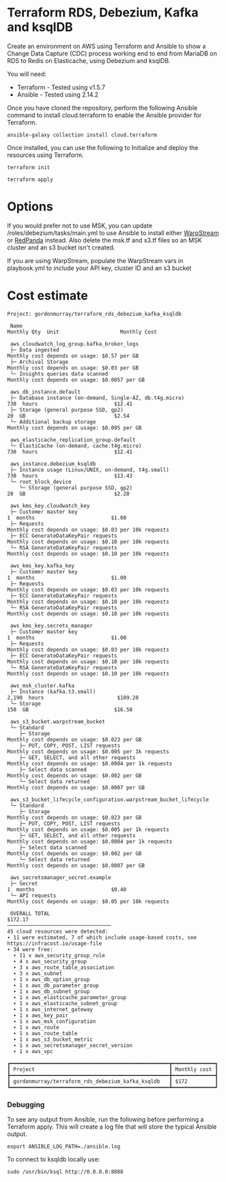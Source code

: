 # Terraform RDS, Debezium, Kafka and ksqlDB

Create an environment on AWS using Terraform and Ansible to show a Change Data Capture (CDC) process working end to end from MariaDB on RDS to Redis on Elasticache, using Debezium and ksqlDB.

You will need:

* Terraform - Tested using v1.5.7
* Ansible - Tested using 2.14.2

Once you have cloned the repository, perform the following Ansible command to install cloud.terraform to enable the Ansible provider for Terraform.

```
ansible-galaxy collection install cloud.terraform
```

Once installed, you can use the following to Initialize and deploy the resources using Terraform.

```
terraform init

terraform apply
```

# Options

If you would prefer not to use MSK, you can update /roles/debezium/tasks/main.yml to use Ansible to install either [WarpStream](https://www.warpstream.com) or [RedPanda](https://redpanda.com/) instead. Also delete the msk.tf and s3.tf files so an MSK cluster and an s3 bucket isn't created.

If you are using WarpStream, populate the WarpStream vars in playbook.yml to include your API key, cluster ID and an s3 bucket

# Cost estimate

```
Project: gordonmurray/terraform_rds_debezium_kafka_ksqldb

 Name                                                                     Monthly Qty  Unit                    Monthly Cost

 aws_cloudwatch_log_group.kafka_broker_logs
 ├─ Data ingested                                                   Monthly cost depends on usage: $0.57 per GB
 ├─ Archival Storage                                                Monthly cost depends on usage: $0.03 per GB
 └─ Insights queries data scanned                                   Monthly cost depends on usage: $0.0057 per GB

 aws_db_instance.default
 ├─ Database instance (on-demand, Single-AZ, db.t4g.micro)                        730  hours                         $12.41
 ├─ Storage (general purpose SSD, gp2)                                             20  GB                             $2.54
 └─ Additional backup storage                                       Monthly cost depends on usage: $0.095 per GB

 aws_elasticache_replication_group.default
 └─ ElastiCache (on-demand, cache.t4g.micro)                                      730  hours                         $12.41

 aws_instance.debezium_ksqldb
 ├─ Instance usage (Linux/UNIX, on-demand, t4g.small)                             730  hours                         $13.43
 └─ root_block_device
    └─ Storage (general purpose SSD, gp2)                                          20  GB                             $2.20

 aws_kms_key.cloudwatch_key
 ├─ Customer master key                                                             1  months                         $1.00
 ├─ Requests                                                        Monthly cost depends on usage: $0.03 per 10k requests
 ├─ ECC GenerateDataKeyPair requests                                Monthly cost depends on usage: $0.10 per 10k requests
 └─ RSA GenerateDataKeyPair requests                                Monthly cost depends on usage: $0.10 per 10k requests

 aws_kms_key.kafka_key
 ├─ Customer master key                                                             1  months                         $1.00
 ├─ Requests                                                        Monthly cost depends on usage: $0.03 per 10k requests
 ├─ ECC GenerateDataKeyPair requests                                Monthly cost depends on usage: $0.10 per 10k requests
 └─ RSA GenerateDataKeyPair requests                                Monthly cost depends on usage: $0.10 per 10k requests

 aws_kms_key.secrets_manager
 ├─ Customer master key                                                             1  months                         $1.00
 ├─ Requests                                                        Monthly cost depends on usage: $0.03 per 10k requests
 ├─ ECC GenerateDataKeyPair requests                                Monthly cost depends on usage: $0.10 per 10k requests
 └─ RSA GenerateDataKeyPair requests                                Monthly cost depends on usage: $0.10 per 10k requests

 aws_msk_cluster.kafka
 ├─ Instance (kafka.t3.small)                                                   2,190  hours                        $109.28
 └─ Storage                                                                       150  GB                            $16.50

 aws_s3_bucket.warpstream_bucket
 └─ Standard
    ├─ Storage                                                      Monthly cost depends on usage: $0.023 per GB
    ├─ PUT, COPY, POST, LIST requests                               Monthly cost depends on usage: $0.005 per 1k requests
    ├─ GET, SELECT, and all other requests                          Monthly cost depends on usage: $0.0004 per 1k requests
    ├─ Select data scanned                                          Monthly cost depends on usage: $0.002 per GB
    └─ Select data returned                                         Monthly cost depends on usage: $0.0007 per GB

 aws_s3_bucket_lifecycle_configuration.warpstream_bucket_lifecycle
 └─ Standard
    ├─ Storage                                                      Monthly cost depends on usage: $0.023 per GB
    ├─ PUT, COPY, POST, LIST requests                               Monthly cost depends on usage: $0.005 per 1k requests
    ├─ GET, SELECT, and all other requests                          Monthly cost depends on usage: $0.0004 per 1k requests
    ├─ Select data scanned                                          Monthly cost depends on usage: $0.002 per GB
    └─ Select data returned                                         Monthly cost depends on usage: $0.0007 per GB

 aws_secretsmanager_secret.example
 ├─ Secret                                                                          1  months                         $0.40
 └─ API requests                                                    Monthly cost depends on usage: $0.05 per 10k requests

 OVERALL TOTAL                                                                                                      $172.17
──────────────────────────────────
45 cloud resources were detected:
∙ 11 were estimated, 7 of which include usage-based costs, see https://infracost.io/usage-file
∙ 34 were free:
  ∙ 11 x aws_security_group_rule
  ∙ 4 x aws_security_group
  ∙ 3 x aws_route_table_association
  ∙ 3 x aws_subnet
  ∙ 1 x aws_db_option_group
  ∙ 1 x aws_db_parameter_group
  ∙ 1 x aws_db_subnet_group
  ∙ 1 x aws_elasticache_parameter_group
  ∙ 1 x aws_elasticache_subnet_group
  ∙ 1 x aws_internet_gateway
  ∙ 1 x aws_key_pair
  ∙ 1 x aws_msk_configuration
  ∙ 1 x aws_route
  ∙ 1 x aws_route_table
  ∙ 1 x aws_s3_bucket_metric
  ∙ 1 x aws_secretsmanager_secret_version
  ∙ 1 x aws_vpc

┏━━━━━━━━━━━━━━━━━━━━━━━━━━━━━━━━━━━━━━━━━━━━━━━━━━━━┳━━━━━━━━━━━━━━┓
┃ Project                                            ┃ Monthly cost ┃
┣━━━━━━━━━━━━━━━━━━━━━━━━━━━━━━━━━━━━━━━━━━━━━━━━━━━━╋━━━━━━━━━━━━━━┫
┃ gordonmurray/terraform_rds_debezium_kafka_ksqldb   ┃ $172         ┃
┗━━━━━━━━━━━━━━━━━━━━━━━━━━━━━━━━━━━━━━━━━━━━━━━━━━━━┻━━━━━━━━━━━━━━┛
```

### Debugging

To see any output from Ansible, run the following before performing a Terraform apply. This will create a log file that will store the typical Ansible output.

```
export ANSIBLE_LOG_PATH=./ansible.log
```

To connect to ksqldb locally use:

```
sudo /usr/bin/ksql http://0.0.0.0:8088
```